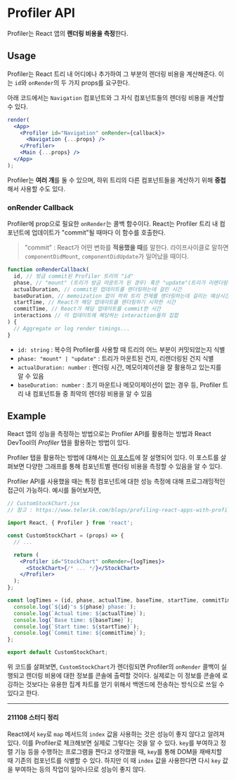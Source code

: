 # Profiler API

Profiler는 React 앱의 **렌더링 비용을 측정**한다.

## Usage

Profiler는 React 트리 내 어디에나 추가하여 그 부분의 렌더링 비용을 계산해준다. 이는 `id`와 `onRender`의 두 가지 props를 요구한다.

아래 코드에서는 `Navigation` 컴포넌트와 그 자식 컴포넌트들의 렌더링 비용을 계산할 수 있다.

```jsx
render(
  <App>
    <Profiler id="Navigation" onRender={callback}>
      <Navigation {...props} />
    </Profiler>
    <Main {...props} />
  </App>
);
```

Profiler는 **여러 개**를 둘 수 있으며, 하위 트리의 다른 컴포넌트들을 계산하기 위해 **중첩**해서 사용할 수도 있다.

### onRender Callback

Profiler에 prop으로 필요한 `onRender`는 콜백 함수이다. React는 Profiler 트리 내 컴포넌트에 업데이트가 "commit"될 때마다 이 함수를 호출한다.

> "commit" : React가 어떤 변화를 **적용했을 때**를 말한다. 라이프사이클로 말하면 `componentDidMount`, `componentDidUpdate`가 일어났을 때이다.

```js
function onRenderCallback(
  id, // 방금 commit된 Profiler 트리의 "id"
  phase, // "mount" (트리가 방금 마운트가 된 경우) 혹은 "update"(트리가 리렌더링된 경우)
  actualDuration, // commit된 업데이트를 렌더링하는데 걸린 시간
  baseDuration, // memoization 없이 하위 트리 전체를 렌더링하는데 걸리는 예상시간
  startTime, // React가 해당 업데이트를 렌더링하기 시작한 시간
  commitTime, // React가 해당 업데이트를 commit한 시간
  interactions // 이 업데이트에 해당하는 interaction들의 집합
) {
  // Aggregate or log render timings...
}
```

- `id: string` : 복수의 Profiler를 사용할 때 트리의 어느 부분이 커밋되었는지 식별
- `phase: "mount" | "update"` : 트리가 마운트된 건지, 리렌더링된 건지 식별
- `actualDuration: number` : 렌더링 시간, 메모이제이션을 잘 활용하고 있는지를 알 수 있음
- `baseDuration: number` : 초기 마운트나 메모이제이션이 없는 경우 등, Profiler 트리 내 컴포넌트들 중 최악의 렌더링 비용을 알 수 있음

## Example

React 앱의 성능을 측정하는 방법으로는 Profiler API를 활용하는 방법과 React DevTool의 _Profiler_ 탭을 활용하는 방법이 있다.

Profiler 탭을 활용하는 방법에 대해서는 [이 포스트](https://reactjs.org/blog/2018/09/10/introducing-the-react-profiler.html)에 잘 설명되어 있다. 이 포스트를 살펴보면 다양한 그래프를 통해 컴포넌트별 렌더링 비용을 측정할 수 있음을 알 수 있다.

Profiler API를 사용했을 때는 특정 컴포넌트에 대한 성능 측정에 대해 프로그래밍적인 접근이 가능하다. 예시를 들어보자면,

```jsx
// CustomStockChart.jsx
// 참고 : https://www.telerik.com/blogs/profiling-react-apps-with-profiler-api

import React, { Profiler } from 'react';

const CustomStockChart = (props) => {
  // ...

  return (
    <Profiler id="StockChart" onRender={logTimes}>
      <StockChart>{/* ... */}</StockChart>
    </Profiler>
  );
};

const logTimes = (id, phase, actualTime, baseTime, startTime, commitTime) => {
  console.log(`${id}'s ${phase} phase:`);
  console.log(`Actual time: ${actualTime}`);
  console.log(`Base time: ${baseTime}`);
  console.log(`Start time: ${startTime}`);
  console.log(`Commit time: ${commitTime}`);
};

export default CustomStockChart;
```

위 코드를 살펴보면, `CustomStockChart`가 렌더링되면 Profiler의 `onRender` 콜백이 실행되고 렌더링 비용에 대한 정보를 콘솔에 출력할 것이다. 실제로는 이 정보를 콘솔에 로깅하는 것보다는 유용한 집계 차트를 얻기 위해서 백엔드에 전송하는 방식으로 쓰일 수 있다고 한다.

---

#### 211108 스터디 정리

React에서 `key`로 `map` 메서드의 `index` 값을 사용하는 것은 성능이 좋지 않다고 알려져있다. 이를 Profiler로 체크해보면 실제로 그렇다는 것을 알 수 있다. `key`를 부여하고 정렬 기능 등을 수행하는 프로그램을 짠다고 생각했을 때, `key`를 통해 DOM을 재배치할 때 기존의 컴포넌트를 식별할 수 있다. 하지만 이 때 `index` 값을 사용한다면 다시 `key` 값을 부여하는 등의 작업이 일어나므로 성능이 좋지 않다.
